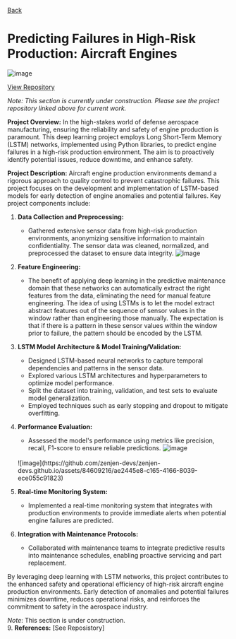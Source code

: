 [Back](https://zenjen-devs.github.io)

# Predicting Failures in High-Risk Production: Aircraft Engines

![image](https://github.com/zenjen-devs/zenjen-devs.github.io/assets/84609216/cf5fd874-a00e-4945-b597-8f0729683e5d)

[View Repository](https://github.com/zenjen-dev/deep-learning_predicting-failures/blob/main/DeepLearning_PredictiveMaintenance.ipynb) <br>

*Note: This section is currently under construction. Please see the project repository linked above for current work.*

**Project Overview:**
In the high-stakes world of defense aerospace manufacturing, ensuring the reliability and safety of engine production is paramount. This deep learning project employs Long Short-Term Memory (LSTM) networks, implemented using Python libraries, to predict engine failures in a high-risk production environment. The aim is to proactively identify potential issues, reduce downtime, and enhance safety.

**Project Description:**
Aircraft engine production environments demand a rigorous approach to quality control to prevent catastrophic failures. This project focuses on the development and implementation of LSTM-based models for early detection of engine anomalies and potential failures. Key project components include:

1. **Data Collection and Preprocessing:**
   - Gathered extensive sensor data from high-risk production environments, anonymizing sensitive information to maintain confidentiality. The sensor data was cleaned, normalized, and preprocessed the dataset to ensure data integrity.
  ![image](https://github.com/zenjen-devs/zenjen-devs.github.io/assets/84609216/30ac2eb0-e2f6-4480-a3e7-e258b0bf476b)


2. **Feature Engineering:**
   - The benefit of applying deep learning in the predictive maintenance domain that these networks can automatically extract the right features from the data, eliminating the need for manual feature engineering. The idea of using LSTMs is to let the model extract abstract features out of the sequence of sensor values in the window rather than engineering those manually. The expectation is that if there is a pattern in these sensor values within the window prior to failure, the pattern should be encoded by the LSTM.

4. **LSTM Model Architecture & Model Training/Validation:**
   - Designed LSTM-based neural networks to capture temporal dependencies and patterns in the sensor data.
   - Explored various LSTM architectures and hyperparameters to optimize model performance.
   - Split the dataset into training, validation, and test sets to evaluate model generalization.
   - Employed techniques such as early stopping and dropout to mitigate overfitting.

5. **Performance Evaluation:**
   - Assessed the model's performance using metrics like precision, recall, F1-score to ensure reliable predictions.
   ![image](https://github.com/zenjen-devs/zenjen-devs.github.io/assets/84609216/d776bfe9-22d8-49f1-b4b7-5c14802e0a27)
   <br>
   ![image](https://github.com/zenjen-devs/zenjen-devs.github.io/assets/84609216/ae2445e8-c165-4166-8039-ece055c91823)
     <br>

7. **Real-time Monitoring System:**
   - Implemented a real-time monitoring system that integrates with production environments to provide immediate alerts when potential engine failures are predicted.

8. **Integration with Maintenance Protocols:**
   - Collaborated with maintenance teams to integrate predictive results into maintenance schedules, enabling proactive servicing and part replacement.

By leveraging deep learning with LSTM networks, this project contributes to the enhanced safety and operational efficiency of high-risk aircraft engine production environments. Early detection of anomalies and potential failures minimizes downtime, reduces operational risks, and reinforces the commitment to safety in the aerospace industry.

*Note*: This section is under construction. <br>
9. **References:** [See Reposistory]
